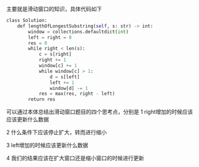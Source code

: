 主要就是滑动窗口的知识，具体代码如下

```python
class Solution:
    def lengthOfLongestSubstring(self, s: str) -> int:
        window = collections.defaultdict(int)
        left = right = 0
        res = 0
        while right < len(s):
            c = s[right]
            right += 1
            window[c] += 1
            while window[c] > 1:
                d = s[left] 
                left += 1
                window[d] -= 1
            res = max(res, right - left)
        return res
```
可以通过本体总结出滑动窗口题目的四个思考点，分别是
1 right增加的时候应该应该更新什么数据

2 什么条件下应该停止扩大，转而进行缩小

3 left增加的时候应该更新什么数据

4 我们的结果应该在扩大窗口还是缩小窗口的时候进行更新

